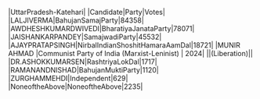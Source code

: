  
|UttarPradesh-Katehari|
|Candidate|Party|Votes|
|LALJIVERMA|BahujanSamajParty|84358|
|AWDHESHKUMARDWIVEDI|BharatiyaJanataParty|78071|
|JAISHANKARPANDEY|SamajwadiParty|45532|
|AJAYPRATAPSINGH|NirbalIndianShoshitHamaraAamDal|18721|
|MUNIR AHMAD          |Communist Party of India (Marxist-Leninist) | 2024|
||(Liberation)||
|DR.ASHOKKUMARSEN|RashtriyaLokDal|1717|
|RAMANANDNISHAD|BahujanMuktiParty|1120|
|ZURGHAMMEHDI|Independent|629|
|NoneoftheAbove|NoneoftheAbove|2235|

